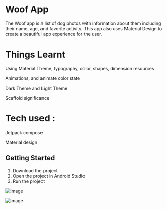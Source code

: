 Woof App
==================================

The Woof app is a list of dog photos with information about them including their name, age, and favorite activity. This app also uses Material Design to create a beautiful app experience for the user.

Things Learnt
==================================

Using Material Theme, typography, color, shapes, dimension resources

Animations, and animate color state

Dark Theme and Light Theme

Scaffold significance

Tech used : 
==================================

Jetpack compose

Material design

Getting Started
---------------

1. Download the project
2. Open the project in Android Studio
3. Run the project


![image](https://github.com/user-attachments/assets/c43346f2-a300-4cac-886c-629ad7f606ff)  

![image](https://github.com/user-attachments/assets/6cfa8f1c-f951-4a0a-8faf-2a208be656fe)

